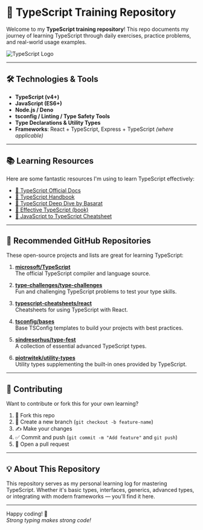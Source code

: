 # 📘 TypeScript Training Repository

Welcome to my **TypeScript training repository**! This repo documents my journey of learning TypeScript through daily exercises, practice problems, and real-world usage examples.

![TypeScript Logo](https://upload.wikimedia.org/wikipedia/commons/4/4c/Typescript_logo_2020.svg)

---

## 🛠️ Technologies & Tools

- **TypeScript (v4+)**
- **JavaScript (ES6+)**
- **Node.js / Deno**
- **tsconfig / Linting / Type Safety Tools**
- **Type Declarations & Utility Types**
- **Frameworks**: React + TypeScript, Express + TypeScript *(where applicable)*

---

## 📚 Learning Resources

Here are some fantastic resources I'm using to learn TypeScript effectively:

- [🔗 TypeScript Official Docs](https://www.typescriptlang.org/docs/)
- [🔗 TypeScript Handbook](https://www.typescriptlang.org/docs/handbook/intro.html)
- [🔗 TypeScript Deep Dive by Basarat](https://basarat.gitbook.io/typescript/)
- [🔗 Effective TypeScript (book)](https://www.oreilly.com/library/view/effective-typescript/9781492053736/)
- [🔗 JavaScript to TypeScript Cheatsheet](https://github.com/typescript-cheatsheets/javascript)

---

## 🚀 Recommended GitHub Repositories

These open-source projects and lists are great for learning TypeScript:

1. **[microsoft/TypeScript](https://github.com/microsoft/TypeScript)**  
   The official TypeScript compiler and language source.

2. **[type-challenges/type-challenges](https://github.com/type-challenges/type-challenges)**  
   Fun and challenging TypeScript problems to test your type skills.

3. **[typescript-cheatsheets/react](https://github.com/typescript-cheatsheets/react)**  
   Cheatsheets for using TypeScript with React.

4. **[tsconfig/bases](https://github.com/tsconfig/bases)**  
   Base TSConfig templates to build your projects with best practices.

5. **[sindresorhus/type-fest](https://github.com/sindresorhus/type-fest)**  
   A collection of essential advanced TypeScript types.

6. **[piotrwitek/utility-types](https://github.com/piotrwitek/utility-types)**  
   Utility types supplementing the built-in ones provided by TypeScript.

---

## 🤝 Contributing

Want to contribute or fork this for your own learning?

1. 🍴 Fork this repo  
2. 🔀 Create a new branch (`git checkout -b feature-name`)  
3. ✍️ Make your changes  
4. ✅ Commit and push (`git commit -m "Add feature"` and `git push`)  
5. 🔁 Open a pull request  

---

## 💡 About This Repository

This repository serves as my personal learning log for mastering TypeScript. Whether it's basic types, interfaces, generics, advanced types, or integrating with modern frameworks — you'll find it here.

---

Happy coding! 🎉  
*Strong typing makes strong code!*
